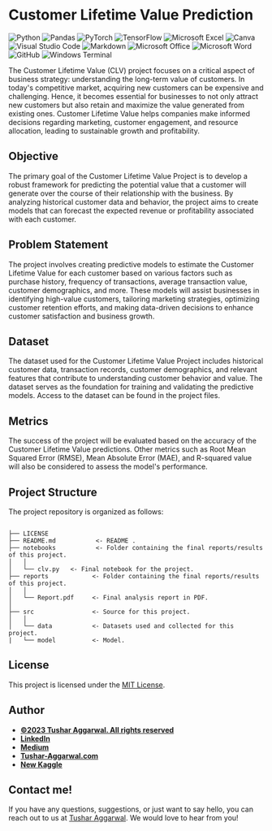 # Customer Lifetime Value Prediction



![Python](https://img.shields.io/badge/Python-3776AB.svg?style=for-the-badge&logo=Python&logoColor=white)
![Pandas](https://img.shields.io/badge/pandas-%23150458.svg?style=for-the-badge&logo=pandas&logoColor=white)
![PyTorch](https://img.shields.io/badge/PyTorch-%23EE4C2C.svg?style=for-the-badge&logo=PyTorch&logoColor=white)
![TensorFlow](https://img.shields.io/badge/TensorFlow-%23FF6F00.svg?style=for-the-badge&logo=TensorFlow&logoColor=white)
![Microsoft Excel](https://img.shields.io/badge/Microsoft_Excel-217346?style=for-the-badge&logo=microsoft-excel&logoColor=white)
![Canva](https://img.shields.io/badge/Canva-%2300C4CC.svg?style=for-the-badge&logo=Canva&logoColor=white)
![Visual Studio Code](https://img.shields.io/badge/Visual%20Studio%20Code-0078d7.svg?style=for-the-badge&logo=visual-studio-code&logoColor=white)
![Markdown](https://img.shields.io/badge/markdown-%23000000.svg?style=for-the-badge&logo=markdown&logoColor=white)
![Microsoft Office](https://img.shields.io/badge/Microsoft_Office-D83B01?style=for-the-badge&logo=microsoft-office&logoColor=white)
![Microsoft Word](https://img.shields.io/badge/Microsoft_Word-2B579A?style=for-the-badge&logo=microsoft-word&logoColor=white)
![GitHub](https://img.shields.io/badge/github-%23121011.svg?style=for-the-badge&logo=github&logoColor=white)
![Windows Terminal](https://img.shields.io/badge/Windows%20Terminal-%234D4D4D.svg?style=for-the-badge&logo=windows-terminal&logoColor=white)



The Customer Lifetime Value (CLV) project focuses on a critical aspect of business strategy: understanding the long-term value of customers. In today's competitive market, acquiring new customers can be expensive and challenging. Hence, it becomes essential for businesses to not only attract new customers but also retain and maximize the value generated from existing ones. Customer Lifetime Value helps companies make informed decisions regarding marketing, customer engagement, and resource allocation, leading to sustainable growth and profitability.

## **Objective**
The primary goal of the Customer Lifetime Value Project is to develop a robust framework for predicting the potential value that a customer will generate over the course of their relationship with the business. By analyzing historical customer data and behavior, the project aims to create models that can forecast the expected revenue or profitability associated with each customer.

## **Problem Statement**
The project involves creating predictive models to estimate the Customer Lifetime Value for each customer based on various factors such as purchase history, frequency of transactions, average transaction value, customer demographics, and more. These models will assist businesses in identifying high-value customers, tailoring marketing strategies, optimizing customer retention efforts, and making data-driven decisions to enhance customer satisfaction and business growth.

## **Dataset**
The dataset used for the Customer Lifetime Value Project includes historical customer data, transaction records, customer demographics, and relevant features that contribute to understanding customer behavior and value. The dataset serves as the foundation for training and validating the predictive models. Access to the dataset can be found in the project files.

## **Metrics**
The success of the project will be evaluated based on the accuracy of the Customer Lifetime Value predictions. Other metrics such as Root Mean Squared Error (RMSE), Mean Absolute Error (MAE), and R-squared value will also be considered to assess the model's performance.


## Project Structure

The project repository is organized as follows:

```

├── LICENSE
├── README.md           <- README .
├── notebooks           <- Folder containing the final reports/results of this project.
│   │
│   └── clv.py   <- Final notebook for the project.
├── reports            <- Folder containing the final reports/results of this project.
│   │
│   └── Report.pdf     <- Final analysis report in PDF.
│   
├── src                <- Source for this project.
│   │
│   └── data           <- Datasets used and collected for this project.
|   └── model          <- Model.

```

## License

This project is licensed under the [MIT License](LICENSE).
## Author
- <ins><b>©2023 Tushar Aggarwal. All rights reserved</b></ins>
- <b>[LinkedIn](https://www.linkedin.com/in/tusharaggarwalinseec/)</b>
- <b>[Medium](https://medium.com/@tushar_aggarwal)</b> 
- <b>[Tushar-Aggarwal.com](https://www.tushar-aggarwal.com/)</b>
- <b>[New Kaggle](https://www.kaggle.com/tagg27)</b> 

## Contact me!
If you have any questions, suggestions, or just want to say hello, you can reach out to us at [Tushar Aggarwal](mailto:info@tushar-aggarwal.com). We would love to hear from you!


